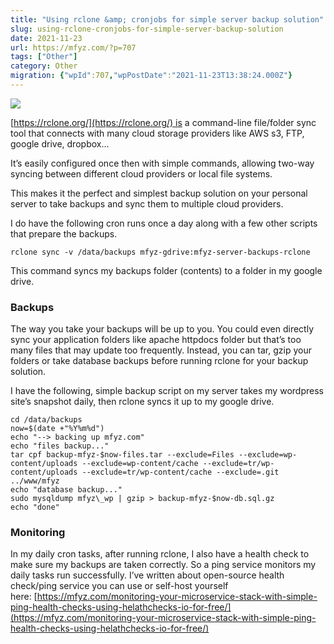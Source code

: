 ```yaml
---
title: "Using rclone &amp; cronjobs for simple server backup solution"
slug: using-rclone-cronjobs-for-simple-server-backup-solution
date: 2021-11-23
url: https://mfyz.com/?p=707
tags: ["Other"]
category: Other
migration: {"wpId":707,"wpPostDate":"2021-11-23T13:38:24.000Z"}
---
```


![](/images/archive/en/2021/11/img_6029.jpg)

[https://rclone.org/](https://rclone.org/) is a command-line file/folder sync tool that connects with many cloud storage providers like AWS s3, FTP, google drive, dropbox...

It’s easily configured once then with simple commands, allowing two-way syncing between different cloud providers or local file systems.

This makes it the perfect and simplest backup solution on your personal server to take backups and sync them to multiple cloud providers.

I do have the following cron runs once a day along with a few other scripts that prepare the backups.

```
rclone sync -v /data/backups mfyz-gdrive:mfyz-server-backups-rclone
```

This command syncs my backups folder (contents) to a folder in my google drive. 

### Backups

The way you take your backups will be up to you. You could even directly sync your application folders like apache httpdocs folder but that’s too many files that may update too frequently. Instead, you can tar, gzip your folders or take database backups before running rclone for your backup solution.

I have the following, simple backup script on my server takes my wordpress site’s snapshot daily, then rclone syncs it up to my google drive.

```
cd /data/backups
now=$(date +"%Y%m%d")
echo "--> backing up mfyz.com"
echo "files backup..."
tar cpf backup-mfyz-$now-files.tar --exclude=Files --exclude=wp-content/uploads --exclude=wp-content/cache --exclude=tr/wp-content/uploads --exclude=tr/wp-content/cache --exclude=.git ../www/mfyz
echo "database backup..."
sudo mysqldump mfyz\_wp | gzip > backup-mfyz-$now-db.sql.gz
echo "done"
```

### Monitoring

In my daily cron tasks, after running rclone, I also have a health check to make sure my backups are taken correctly. So a ping service monitors my daily tasks run successfully. I’ve written about open-source health check/ping service you can use or self-host yourself here: [https://mfyz.com/monitoring-your-microservice-stack-with-simple-ping-health-checks-using-helathchecks-io-for-free/](https://mfyz.com/monitoring-your-microservice-stack-with-simple-ping-health-checks-using-helathchecks-io-for-free/)